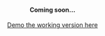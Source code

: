 <div align="Center">
  <h4>Coming soon...</h4>
  <a href="https://find-issues.netlify.app">Demo the working version here</a>  
</div>
